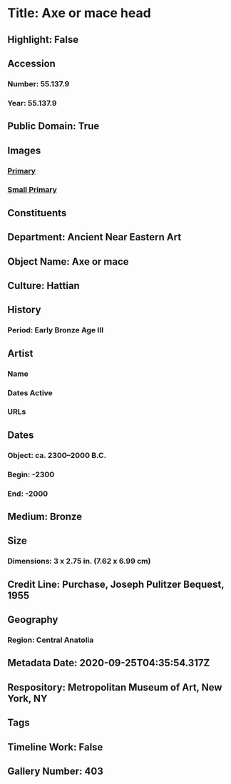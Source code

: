 # Title: Axe or mace head
## Highlight: False
## Accession
### Number: 55.137.9
### Year: 55.137.9
## Public Domain: True
## Images
### [Primary](https://images.metmuseum.org/CRDImages/an/original/HB55_137_9.jpg)
### [Small Primary](https://images.metmuseum.org/CRDImages/an/web-large/HB55_137_9.jpg)
## Constituents
## Department: Ancient Near Eastern Art
## Object Name: Axe or mace
## Culture: Hattian
## History
### Period: Early Bronze Age III
## Artist
### Name
### Dates Active
### URLs
## Dates
### Object: ca. 2300–2000 B.C.
### Begin: -2300
### End: -2000
## Medium: Bronze
## Size
### Dimensions: 3 x 2.75 in. (7.62 x 6.99 cm)
## Credit Line: Purchase, Joseph Pulitzer Bequest, 1955
## Geography
### Region: Central Anatolia
## Metadata Date: 2020-09-25T04:35:54.317Z
## Respository: Metropolitan Museum of Art, New York, NY
## Tags
## Timeline Work: False
## Gallery Number: 403